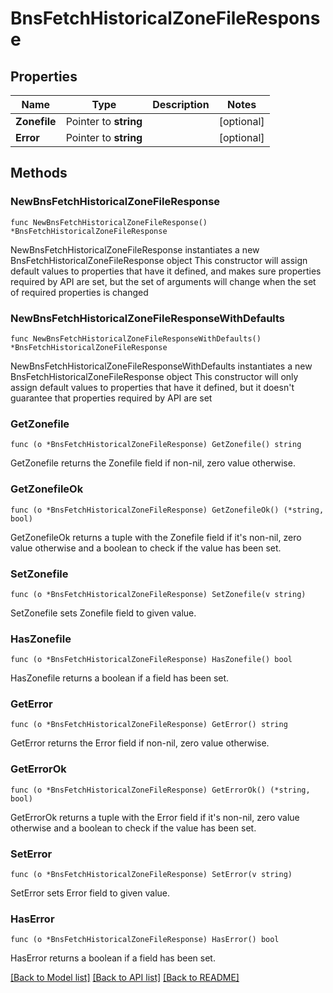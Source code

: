 # BnsFetchHistoricalZoneFileResponse

## Properties

Name | Type | Description | Notes
------------ | ------------- | ------------- | -------------
**Zonefile** | Pointer to **string** |  | [optional] 
**Error** | Pointer to **string** |  | [optional] 

## Methods

### NewBnsFetchHistoricalZoneFileResponse

`func NewBnsFetchHistoricalZoneFileResponse() *BnsFetchHistoricalZoneFileResponse`

NewBnsFetchHistoricalZoneFileResponse instantiates a new BnsFetchHistoricalZoneFileResponse object
This constructor will assign default values to properties that have it defined,
and makes sure properties required by API are set, but the set of arguments
will change when the set of required properties is changed

### NewBnsFetchHistoricalZoneFileResponseWithDefaults

`func NewBnsFetchHistoricalZoneFileResponseWithDefaults() *BnsFetchHistoricalZoneFileResponse`

NewBnsFetchHistoricalZoneFileResponseWithDefaults instantiates a new BnsFetchHistoricalZoneFileResponse object
This constructor will only assign default values to properties that have it defined,
but it doesn't guarantee that properties required by API are set

### GetZonefile

`func (o *BnsFetchHistoricalZoneFileResponse) GetZonefile() string`

GetZonefile returns the Zonefile field if non-nil, zero value otherwise.

### GetZonefileOk

`func (o *BnsFetchHistoricalZoneFileResponse) GetZonefileOk() (*string, bool)`

GetZonefileOk returns a tuple with the Zonefile field if it's non-nil, zero value otherwise
and a boolean to check if the value has been set.

### SetZonefile

`func (o *BnsFetchHistoricalZoneFileResponse) SetZonefile(v string)`

SetZonefile sets Zonefile field to given value.

### HasZonefile

`func (o *BnsFetchHistoricalZoneFileResponse) HasZonefile() bool`

HasZonefile returns a boolean if a field has been set.

### GetError

`func (o *BnsFetchHistoricalZoneFileResponse) GetError() string`

GetError returns the Error field if non-nil, zero value otherwise.

### GetErrorOk

`func (o *BnsFetchHistoricalZoneFileResponse) GetErrorOk() (*string, bool)`

GetErrorOk returns a tuple with the Error field if it's non-nil, zero value otherwise
and a boolean to check if the value has been set.

### SetError

`func (o *BnsFetchHistoricalZoneFileResponse) SetError(v string)`

SetError sets Error field to given value.

### HasError

`func (o *BnsFetchHistoricalZoneFileResponse) HasError() bool`

HasError returns a boolean if a field has been set.


[[Back to Model list]](../README.md#documentation-for-models) [[Back to API list]](../README.md#documentation-for-api-endpoints) [[Back to README]](../README.md)


